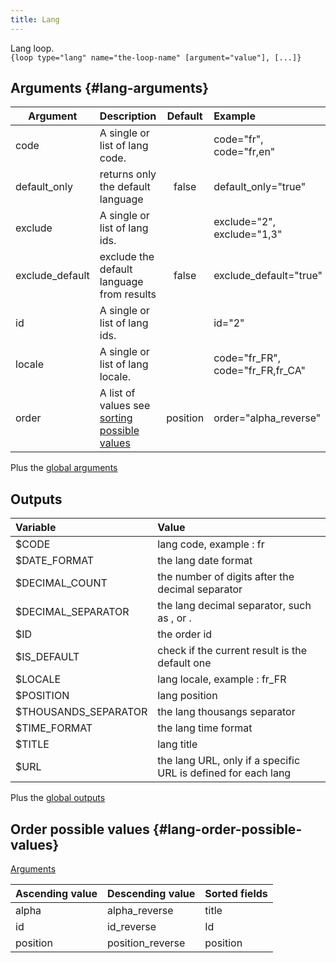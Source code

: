 ```yaml
---
title: Lang
---
```


Lang loop.   
`{loop type="lang" name="the-loop-name" [argument="value"], [...]}`

## Arguments {#lang-arguments}

| Argument        | Description                                                                 |  Default  | Example                          |
|-----------------|:----------------------------------------------------------------------------|:---------:|:---------------------------------|
| code            | A single or list of lang code.                                              |           | code="fr", code="fr,en"          |
| default_only    | returns only the default language                                           |   false   | default_only="true"              |
| exclude         | A single or list of lang ids.                                               |           | exclude="2", exclude="1,3"       |
| exclude_default | exclude the default language from results                                   |   false   | exclude_default="true"           |
| id              | A single or list of lang ids.                                               |           | id="2"                           |
| locale          | A single or list of lang locale.                                            |           | code="fr_FR", code="fr_FR,fr_CA" |
| order           | A list of values see [sorting possible values](#lang-order-possible-values) | position  | order="alpha_reverse"            |

Plus the [global arguments](./global_arguments)

## Outputs

| Variable             | Value                                                         |
|:---------------------|:--------------------------------------------------------------|
| $CODE                | lang code, example : fr                                       |
| $DATE_FORMAT         | the lang date format                                          |
| $DECIMAL_COUNT       | the number of digits after the decimal separator              |
| $DECIMAL_SEPARATOR   | the lang decimal separator, such as , or .                    |
| $ID                  | the order id                                                  |
| $IS_DEFAULT          | check if the current result is the default one                |
| $LOCALE              | lang locale, example : fr_FR                                  |
| $POSITION            | lang position                                                 |
| $THOUSANDS_SEPARATOR | the lang thousangs separator                                  |
| $TIME_FORMAT         | the lang time format                                          |
| $TITLE               | lang title                                                    |
| $URL                 | the lang URL, only if a specific URL is defined for each lang |

Plus the [global outputs](./global_arguments)

## Order possible values {#lang-order-possible-values}
[Arguments](#lang-arguments)

| Ascending value | Descending value  | Sorted fields |
|-----------------|-------------------|:--------------|
| alpha           | alpha_reverse     | title         |
| id              | id_reverse        | Id            |
| position        | position_reverse  | position      |
